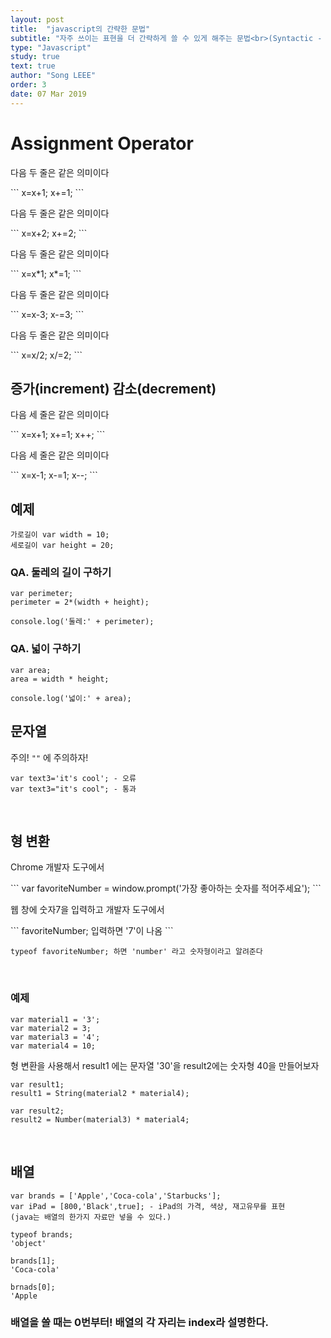 ```yaml
---
layout: post
title:  "javascript의 간략한 문법"
subtitle: "자주 쓰이는 표현을 더 간략하게 쓸 수 있게 해주는 문법<br>(Syntactic - 문법적인 Sugar - 설탕)"
type: "Javascript"
study: true
text: true
author: "Song LEEE"
order: 3
date: 07 Mar 2019
---
```


# Assignment Operator
<p>다음 두 줄은 같은 의미이다</p>
```
x=x+1;
x+=1;
```
<br>

<p>다음 두 줄은 같은 의미이다</p>
```
x=x+2;
x+=2;
```
<br>

<p>다음 두 줄은 같은 의미이다</p>
```
x=x*1;
x*=1;
```
<br>

<p>다음 두 줄은 같은 의미이다</p>
```
x=x-3;
x-=3;
```
<br>

<p>다음 두 줄은 같은 의미이다</p>
```
x=x/2;
x/=2;
```
<br>

## 증가(increment) 감소(decrement)

<p>다음 세 줄은 같은 의미이다</p>
```
x=x+1;
x+=1;
x++;
```
<br>

<p>다음 세 줄은 같은 의미이다</p>
```
x=x-1;
x-=1;
x--;
```
<br>

## 예제

```
가로길이 var width = 10;
세로길이 var height = 20;
```

### QA. 둘레의 길이 구하기

```
var perimeter;
perimeter = 2*(width + height);

console.log('둘레:' + perimeter);
```

### QA. 넓이 구하기

```
var area;
area = width * height;

console.log('넓이:' + area);
```

## 문자열

<p>주의! <code>""</code> 에 주의하자!</p>

```
var text3='it's cool'; - 오류
var text3="it's cool"; - 통과
```

<br>

## 형 변환

<p>Chrome 개발자 도구에서</p>
```
var favoriteNumber = window.prompt('가장 좋아하는 숫자를 적어주세요');
```
<br>
<p>웹 창에 숫자7을 입력하고 개발자 도구에서</p>
```
favoriteNumber; 입력하면 '7'이 나옴
```

```
typeof favoriteNumber; 하면 'number' 라고 숫자형이라고 알려준다
```

<br>

### 예제

```
var material1 = '3';
var material2 = 3;
var material3 = '4';
var material4 = 10;
```
<p>형 변환을 사용해서 result1 에는 문자열 '30'을 result2에는 숫자형 40을 만들어보자</p>


```
var result1;
result1 = String(material2 * material4);

var result2;
result2 = Number(material3) * material4;    

```

<br>

## 배열

```
var brands = ['Apple','Coca-cola','Starbucks'];
var iPad = [800,'Black',true]; - iPad의 가격, 색상, 재고유무를 표현 
(java는 배열의 한가지 자료만 넣을 수 있다.)

typeof brands;
'object'

brands[1];
'Coca-cola'

brnads[0];
'Apple
```

### 배열을 쓸 때는 0번부터! 배열의 각 자리는 index라 설명한다.